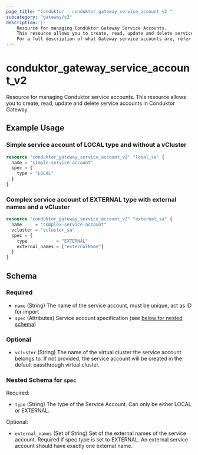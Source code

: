 ```yaml
---
page_title: "Conduktor : conduktor_gateway_service_account_v2 "
subcategory: "gateway/v2"
description: |-
    Resource for managing Conduktor Gateway Service Accounts.
    This resource allows you to create, read, update and delete service accounts in Conduktor Gateway.
    For a full description of what Gateway service accounts are, refer to our [docs site](https://docs.conduktor.io/gateway/concepts/service-accounts-authentication-authorization/).
---
```


# conduktor_gateway_service_account_v2

Resource for managing Conduktor service accounts.
This resource allows you to create, read, update and delete service accounts in Conduktor Gateway.

## Example Usage

### Simple service account of LOCAL type and without a vCluster
```terraform
resource "conduktor_gateway_service_account_v2" "local_sa" {
  name = "simple-service-account"
  spec = {
    type = "LOCAL"
  }
}
```

### Complex service account of EXTERNAL type with external names and a vCluster
```terraform
resource "conduktor_gateway_service_account_v2" "external_sa" {
  name     = "complex-service-account"
  vcluster = "vcluster_sa"
  spec = {
    type           = "EXTERNAL"
    external_names = ["externalName"]
  }
}
```


<!-- schema generated by tfplugindocs -->
## Schema

### Required

- `name` (String) The name of the service account, must be unique, act as ID for import
- `spec` (Attributes) Service account specification (see [below for nested schema](#nestedatt--spec))

### Optional

- `vcluster` (String) The name of the virtual cluster the service account belongs to. If not provided, the service account will be created in the default passthrough virtual cluster.

<a id="nestedatt--spec"></a>
### Nested Schema for `spec`

Required:

- `type` (String) The type of the Service Account. Can only be either LOCAL or EXTERNAL.

Optional:

- `external_names` (Set of String) Set of the external names of the service account. Required if spec.type is set to EXTERNAL. An external service account should have exactly one external name.



